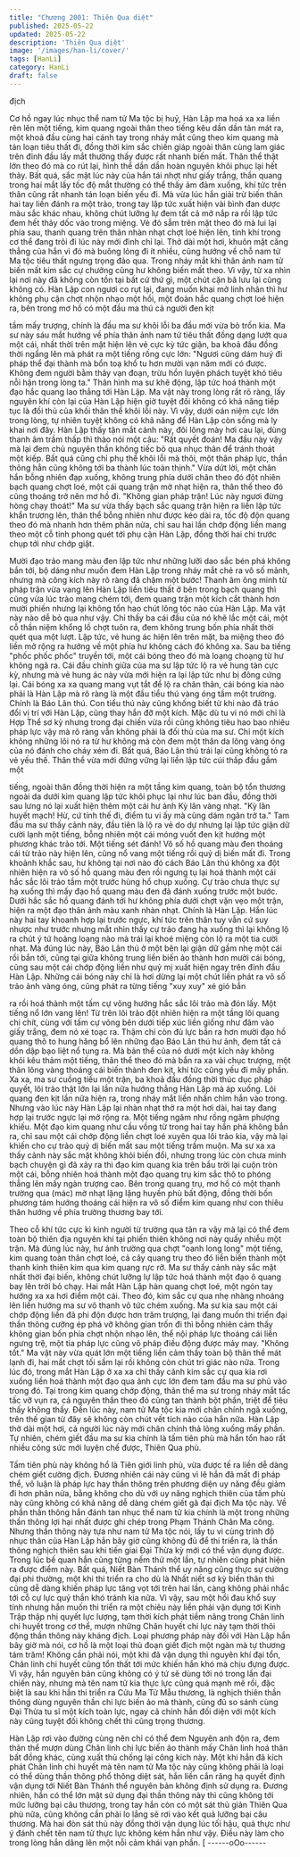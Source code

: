 ```yaml
---
title: "Chương 2001: Thiên Qua diệt"
published: 2025-05-22
updated: 2025-05-22
description: 'Thiên Qua diệt'
image: '/images/han-li/cover/'
tags: [HanLi]
category: HanLi
draft: false
---
```


địch

Cơ hồ ngay lúc nhục thể nam tử Ma tộc bị huỷ, Hàn Lập ma hoá
xa xa liền rên lên một tiếng, kim quang ngoài thân theo tiếng kêu
dần dần tản mát ra, một khoả đầu cùng hai cánh tay trong nháy
mắt cũng theo kim quang mà tán loạn tiêu thất đi, đồng thời kim
sắc chiến giáp ngoài thân cùng lam giác trên đỉnh đầu lấy mắt
thường thấy được rất nhanh biến mất. Thân thể thật lớn theo đó
mà co rút lại, hình thể dần dần hoàn nguyên khôi phục lại hết
thảy.
Bất quá, sắc mặt lúc này của hắn tái nhợt như giấy trắng, thần
quang trong hai mắt lấy tốc độ mắt thường có thể thấy ảm đảm
xuống, khí tức trên thân cũng rất nhanh tán loạn biến yếu đi. Mà
vừa lúc hắn giải trừ biến thân hai tay liền đánh ra một trảo, trong
tay lập tức xuất hiện vài bình đan dược màu sắc khác nhau,
không chút lưỡng lự đem tất cả mở nắp ra rồi lập tức đem hết
thảy dốc vào trong miệng. Vẻ đỏ sẫm trên mặt theo đó mà lui lại
phía sau, thanh quang trên thân nhàn nhạt chợt loé hiện lên, tinh
khí trong cơ thể đang trôi đi lúc này mới đình chỉ lại.
Thở dài một hơi, khuôn mặt căng thẳng của hắn vì đó mà buông
lỏng đi ít nhiều, cũng hướng về chỗ nam tử Ma tộc tiêu thất
ngưng trọng đảo qua.
Trong nháy mắt khi thân ảnh nam tử biến mất kim sắc cự chưởng
cũng hư không biến mất theo. Vì vậy, từ xa nhìn lại nơi này đã
không còn tồn tại bất cứ thứ gì, một chút cặn bã lưu lại cũng
không có.
Hàn Lập con ngươi co rụt lại, đang muốn khai mở linh nhãn thì hư
không phụ cận chợt nhộn nhạo một hồi, một đoàn hắc quang chợt
loé hiện ra, bên trong mơ hồ có một đầu ma thú cả người đen kịt

tầm mấy trượng, chính là đầu ma sư khôi lỗi ba đầu mới vừa bỏ
trốn kia.
Ma sư này sáu mắt hướng về phía thân ảnh nam tử tiêu thất đồng
dạng lướt qua một cái, nhất thời trên mặt hiện lên vẻ cực kỳ tức
giận, ba khoả đầu đồng thời ngẩng lên mà phát ra một tiếng rống
cực lớn:
"Ngươi cũng dám huỷ đi pháp thể đại thành mà bổn toạ khổ tu
hơn mười vạn năm mới có được. Không đem người bằm thây vạn
đoạn, trừu hồn luyện phách tuyệt khó tiêu nỗi hận trong lòng ta."
Thân hình ma sư khẽ động, lập tức hoá thành một đạo hắc quang
lao thẳng tới Hàn Lập. Ma vật này trong lòng rất rõ ràng, lấy
nguyên khí còn lại của Hàn Lập hiện giờ tuyệt đối không có khả
năng tiếp tục là đối thủ của khối thân thể khôi lỗi này. Vì vậy, dưới
oán niệm cực lớn trong lòng, tự nhiên tuyệt không có khả năng để
Hàn Lập còn sống mà ly khai nơi đây.
Hàn Lập thấy tận mắt cảnh này, đôi lông mày hơi cau lại, dùng
thanh âm trầm thấp thì thào nói một câu:
"Rất quyết đoán! Ma đầu này vậy mà lại đem chủ nguyên thần
không tiếc bỏ qua nhục thân để tránh thoát một kiếp. Bất quá
cũng chỉ phụ thể khôi lỗi mà thôi, một thân pháp lực, thần thông
hẳn cũng không tới ba thành lúc toàn thịnh."
Vừa dứt lời, một chân hắn bỗng nhiên đạp xuống, không trung
phía dưới chân theo đó đột nhiên bạch quang chợt loé, một cái
quang trận mờ nhạt hiện ra, thân thể theo đó cũng thoáng trở nên
mơ hồ đi.
"Không gian pháp trận! Lúc này ngươi đừng hòng chạy thoát!"
Ma sư vừa thấy bạch sắc quang trận hiện ra liền lập tức khẩn
trương lên, thân thể bỗng nhiên như được kéo dài ra, tốc độ độn
quang theo đó mà nhanh hơn thêm phân nửa, chỉ sau hai lần
chớp động liền mang theo một cỗ tinh phong quét tới phụ cận
Hàn Lập, đồng thời hai chi trước chụp tới như chớp giật.

Mười đạo trảo mang màu đen lập tức như những lưỡi dao sắc
bén phá không bắn tới, bộ dáng như muốn đem Hàn Lập trong
nháy mắt chẻ ra vô số mảnh, nhưng mà công kích này rõ ràng đã
chậm một bước!
Thanh âm ông minh từ pháp trận vừa vang lên Hàn Lập liền tiêu
thất ở bên trong bạch quang thì cũng vừa lúc trảo mang chém tới,
đem quang trận một kích cắt thành hơn mười phiến nhưng lại
không tổn hao chút lông tóc nào của Hàn Lập.
Ma vật này nào dễ bỏ qua như vậy.
Chỉ thấy ba cái đầu của nó khẽ lắc một cái, một cỗ thần niệm
khổng lồ chợt tuôn ra, đem không trung bốn phía nhất thời quét
qua một lượt. Lập tức, vẻ hung ác hiện lên trên mặt, ba miệng
theo đó liền mở rộng ra hướng về một phía hư không cách đó
không xa.
Sau ba tiếng "phốc phốc phốc" truyền tới, một cái bóng theo đó
mà loạng choạng từ hư không ngã ra.
Cái đầu chính giữa của ma sư lập tức lộ ra vẻ hung tàn cực kỳ,
nhưng mà vẻ hung ác này vừa mới hiện ra lại lập tức như bị đông
cứng lại.
Cái bóng xa xa quang mang vụt tắt để lộ ra chân thân, cái bóng
kia nào phải là Hàn Lập mà rõ ràng là một đầu tiểu thú vàng óng
tầm một trường.
Chính là Báo Lân thú.
Con tiểu thú này cũng khống biết từ khi nào đã tráo đổi vị trí với
Hàn Lập, cũng thay hắn đỡ một kích. Mặc dù tu vi nó mới chỉ là
Hợp Thể sơ kỳ nhưng trong đại chiến vừa rồi cũng không tiêu hao
bao nhiêu pháp lực vậy mà rõ ràng vẫn không phải là đối thủ của
ma sư. Chỉ một kích không những lôi nó ra từ hư không mà còn
đem một thân da lông vàng óng của nó đánh cho cháy xém đi.
Bất quá, Báo Lân thú trái lại cũng không tỏ ra vẻ yếu thế. Thân
thể vừa mới đứng vững lại liền lập tức cúi thấp đầu gầm một

tiếng, ngoài thân đồng thời hiện ra một tầng kim quang, toàn bộ
tổn thương ngoài da dưới kim quang lập tức khôi phục lại như lúc
ban đầu, đồng thời sau lưng nó lại xuất hiện thêm một cái hư ảnh
Kỳ lân vàng nhạt.
"Kỳ lân huyết mạch! Hừ, cứ tính thế đi, điểm tu vi ấy mà cũng dám
ngăn trở ta."
Tam đầu ma sư thấy cảnh này, đầu tiên là lộ ra vẻ do dự nhưng
lại lập tức giận dữ cười lạnh một tiếng, bỗng nhiên một cái móng
vuốt đen kịt hướng một phương khác trảo tới.
Một tiếng sét đánh!
Vô số hồ quang màu đen thoáng cái từ trảo này hiện lên, cũng nổ
vang một tiếng rồi quỷ dị biến mất đi.
Trong khoảnh khắc sau, hư không tại nơi nào đó cách Báo Lân
thú không xa đột nhiên hiện ra vô số hồ quang màu đen rồi ngưng
tụ lại hoá thành một cái hắc sắc lôi trảo tầm một trước hùng hổ
chụp xuống. Cự trảo chưa thực sự hạ xuống thì mấy đạo hồ
quang màu đen đã đánh xuống trước một bước.
Dưới hắc sắc hồ quang đánh tới hư không phía dưới chợt vặn
vẹo một trận, hiện ra một đạo thân ảnh màu xanh nhàn nhạt.
Chính là Hàn Lập.
Hắn lúc này hai tay khoanh hợp lại trước ngực, khí tức trên thân
tuy vẫn cứ suy nhược như trước nhưng mắt nhìn thấy cự trảo
đang hạ xuống thì lại không lộ ra chút ý tứ hoảng loạng nào mà
trái lại khoé miệng còn lộ ra một tia cười nhạt.
Mà đúng lúc này, Báo Lân thú ở một bên lại giận dữ gầm nhẹ một
cái rồi bắn tới, cũng tại giữa không trung liền biến ảo thành hơn
mười cái bóng, cũng sau một cái chớp động liền như quỷ mị xuất
hiện ngay trên đỉnh đầu Hàn Lập.
Những cái bóng này chỉ là hơi dừng lại một chút liền phát ra vô số
trảo ảnh vàng óng, cũng phát ra từng tiếng "xuy xuy" xé gió bắn

ra rồi hoá thành một tấm cự võng hướng hắc sắc lôi trảo mà đón
lấy.
Một tiếng nổ lớn vang lên!
Từ trên lôi trảo đột nhiên hiện ra một tầng lôi quang chi chít, cùng
với tấm cự võng bên dưới tiếp xúc liền giống như đâm vào giấy
trắng, đem nó xé toạc ra. Thậm chí còn đủ lực bắn ra hơn mười
đạo hồ quang thô to hung hăng bổ lên những đạo Báo Lân thú hư
ảnh, đem tất cả dồn dập bạo liệt nổ tung ra. Mà bản thể của nó
dưới một kích này không khỏi kêu thảm một tiếng, thân thể theo
đó mà bắn ra xa vài chục trượng, một thân lông vàng thoáng cái
biến thành đen kịt, khí tức cũng yếu đi mấy phần.
Xa xa, ma sư cuồng tiếu một trận, ba khoả đầu đồng thời thúc
dục pháp quyết, lôi trảo thật lớn lại lần nữa hướng thẳng Hàn Lập
mà áp xuống.
Lôi quang đen kịt lần nữa hiện ra, trong nháy mắt liền nhấn chìm
hắn vào trong.
Nhưng vào lúc này Hàn Lập lại nhàn nhạt thở ra một hơi dài, hai
tay đang hợp lại trước ngực lại mở rộng ra.
Một tiếng ngâm như rồng ngâm phượng khiếu.
Một đạo kim quang như cầu vồng từ trong hai tay hắn phá không
bắn ra, chỉ sau một cái chớp động liền chợt loé xuyên qua lôi trảo
kia, vậy mà lại khiến cho cự trảo quỷ dị biến mất sau một tiếng
trầm muộn.
Ma sư xa xa thấy cảnh này sắc mặt không khỏi biến đổi, nhưng
trong lúc còn chưa minh bạch chuyện gì đã xảy ra thì đạo kim
quang kia trên bầu trời lại cuộn tròn một cái, bỗng nhiên hoá
thành một đạo quang trụ kim sắc thô to phóng thẳng lên mấy
ngàn trượng cao. Bên trong quang trụ, mơ hồ có một thanh
trường qua (mác) mờ nhạt lặng lặng huyền phù bất động, đồng
thời bốn phương tám hướng thoáng cái hiện ra vô số điểm kim
quang như con thiêu thân hướng về phía trường thương bay tới.

Theo cỗ khí tức cực kì kinh người từ trường qua tản ra vậy mà lại
có thể đem toàn bộ thiên địa nguyên khí tại phiến thiên không nơi
này quấy nhiễu một trận. Mà đúng lúc này, hư ảnh trường qua
chợt "oanh long long" một tiếng, kim quang toàn thân chợt loé, cả
cây quang trụ theo đó liền biến thành một thanh kình thiên kim
qua kim quang rực rỡ.
Ma sư thấy cảnh này sắc mặt nhất thời đại biến, không chút
lưỡng lự lập tức hoá thành một đạo ô quang bay lên trời bỏ chạy.
Hai mắt Hàn Lập hàn quang chợt loé, một ngón tay hướng xa xa
hơi điểm một cái. Theo đó, kim sắc cự qua nhẹ nhàng nhoáng lên
liền hướng ma sư vô thanh vô tức chém xuống.
Ma sư kia sau một cái chớp động liền đã phi độn được hơn trăm
trượng, lại đang muốn thi triển đại thần thông cưỡng ép phá vỡ
không gian trốn đi thì bỗng nhiên cảm thấy không gian bốn phía
chợt nhộn nhạo lên, thể nội pháp lực thoáng cái liền ngưng trệ,
một tia pháp lực cũng vô pháp điều động được mảy may.
"Không tốt."
Ma vật này vừa quát lớn một tiếng liền cảm thấy toàn bộ thân thể
mát lạnh đi, hai mắt chợt tối sầm lại rồi không còn chút tri giác
nào nữa.
Trong lúc đó, trong mắt Hàn Lập ở xa xa chỉ thấy cảnh kim sắc cự
qua kia rơi xuống liền hoá thành một đạo qua ảnh cực lớn đem
tam đầu ma sư phủ vào trong đó. Tại trong kim quang chớp động,
thân thể ma sư trong nháy mắt tấc tấc vỡ vụn ra, cả nguyên thần
theo đó cũng tan thành bột phấn, triệt để tiêu thấy không thấy.
Đến lúc này, nam tử Ma tộc kia mới chân chính ngã xuống, trên
thế gian từ đây sẽ không còn chút vết tích nào của hắn nữa.
Hàn Lập thở dài một hơi, cả người lúc này mới chân chính thả
lỏng xuống mấy phần.
Tự nhiên, chém giết đầu ma sư kia chính là tấm tiên phù mà hắn
tổn hao rất nhiều công sức mới luyện chế được, Thiên Qua phù.

Tấm tiên phù này không hổ là Tiên giới linh phù, vừa được tế ra
liền dễ dàng chém giết cường địch. Đương nhiên cái này cũng vì
lẽ hắn đã mất đi pháp thể, vô luận là pháp lực hay thần thông trên
phương diện uy năng đều giảm đi hơn phân nửa, bằng không cho
dù với uy năng nghịch thiên của tấm phù này cũng không có khả
năng dễ dàng chém giết gã đại địch Ma tộc này.
Về phần thần thông hắn đánh tan nhục thể nam tử kia chính là
một trong những thần thông lợi hại nhất được ghi chép trong
Phạm Thánh Chân Ma công. Nhưng thần thông này tựa như nam
tử Ma tộc nói, lấy tu vi cùng trình độ nhục thân của Hàn Lập hắn
bây giờ cũng không đủ để thi triển ra, là thần thông nghịch thiên
sau khi tiến giai Đại Thừa kỳ mới có thể vận dụng được. Trong lúc
bế quan hắn cũng từng nếm thử một lần, tự nhiên cũng phát hiện
ra được điểm này.
Bất quá, Niết Bàn Thánh thể uy năng cũng thực sự cường đại phi
thường, một khi thi triển ra cho dù là Nhất niết sơ kỳ biến thân thì
cũng dễ dàng khiến pháp lực tăng vọt tới trên hai lần, càng không
phải nhắc tới cỗ cự lực quỷ thần khó tránh kia nữa.
Vì vậy, sau một hồi đau khổ suy tính nhưng hắn muốn thi triển ra
một chiêu này liền phải vận dụng tới Kinh Trập thập nhị quyết lực
lượng, tạm thời kích phát tiềm năng trong Chân linh chi huyết
trong cơ thể, mượn những Chân huyết chi lực này tạm thời thôi
động thần thông này kháng địch.
Loại phương pháp này đối với Hàn Lập hắn bây giờ mà nói, cơ hồ
là một loại thủ đoạn giết địch một ngàn mà tự thương tám trăm!
Không cần phải nói, một khi đã vận dụng thì nguyên khí đại tổn,
Chân linh chi huyết cũng tổn thất tới mức khiến hắn khó mà chịu
đựng được. Vì vậy, hắn nguyên bản cũng không có ý tứ sẽ dùng
tới nó trong lần đại chiến này, nhưng mà tên nam tử kia thực lực
cũng quá mạnh mẽ rồi, đặc biệt là sau khi hắn thi triển ra Cửu Ma
Tử Mẫu thương, là nghịch thiên thần thông dùng nguyên thần chi
lực biến ảo mà thành, cũng đủ so sánh cùng Đại Thừa tu sĩ một
kích toàn lực, ngay cả chính hắn đối diện với một kích này cũng
tuyệt đối không chết thì cũng trọng thương.

Hàn Lập rơi vào đường cùng nên chỉ có thể đem Nguyên anh độn
ra, đem thân thể mượn dùng Chân linh chi lực biến ảo thành mấy
Chân linh hoá thân bất đồng khác, cùng xuất thủ chống lại công
kích này.
Một khi hắn đã kích phát Chân linh chi huyết mà tên nam tử Ma
tộc này cũng không phải là loại có thể dùng thần thông phổ thông
diệt sát, hắn liền cắn răng hạ quyết định vận dụng tới Niết Bàn
Thánh thể nguyên bản không định sử dụng ra.
Đương nhiên, hắn có thể lớn mật sử dụng đại thần thông này thì
cũng không tới mức lưỡng bại câu thương, trong tay hắn còn có
một sát thủ giản Thiên Qua phù nữa, cũng không cần phải lo lắng
sẽ rơi vào kết quả lưỡng bại câu thương. Mà hai đòn sát thủ này
đồng thời vận dụng lúc tối hậu, quả thực như ý đánh chết tên nam
tử thực lực không kém hắn như vậy.
Điều này làm cho trong lòng hắn dâng lên một nỗi cảm khái vạn
phần.
[
------oOo------
